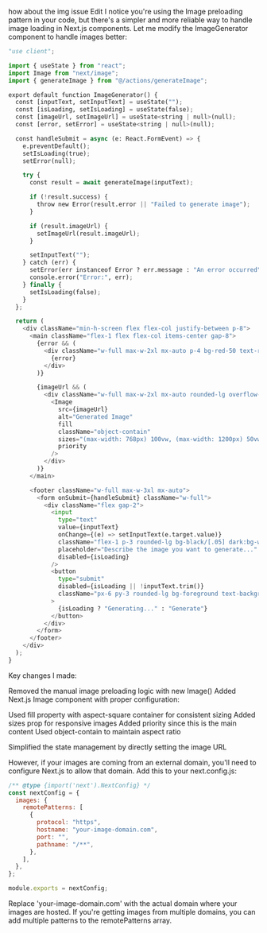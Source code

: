 how about the img issue
Edit
I notice you're using the Image preloading pattern in your code, but there's a simpler and more reliable way to handle image loading in Next.js components. Let me modify the ImageGenerator component to handle images better:

```py
"use client";

import { useState } from "react";
import Image from "next/image";
import { generateImage } from "@/actions/generateImage";

export default function ImageGenerator() {
  const [inputText, setInputText] = useState("");
  const [isLoading, setIsLoading] = useState(false);
  const [imageUrl, setImageUrl] = useState<string | null>(null);
  const [error, setError] = useState<string | null>(null);

  const handleSubmit = async (e: React.FormEvent) => {
    e.preventDefault();
    setIsLoading(true);
    setError(null);

    try {
      const result = await generateImage(inputText);

      if (!result.success) {
        throw new Error(result.error || "Failed to generate image");
      }

      if (result.imageUrl) {
        setImageUrl(result.imageUrl);
      }

      setInputText("");
    } catch (err) {
      setError(err instanceof Error ? err.message : "An error occurred");
      console.error("Error:", err);
    } finally {
      setIsLoading(false);
    }
  };

  return (
    <div className="min-h-screen flex flex-col justify-between p-8">
      <main className="flex-1 flex flex-col items-center gap-8">
        {error && (
          <div className="w-full max-w-2xl mx-auto p-4 bg-red-50 text-red-500 rounded-lg">
            {error}
          </div>
        )}

        {imageUrl && (
          <div className="w-full max-w-2xl mx-auto rounded-lg overflow-hidden shadow-lg relative aspect-square">
            <Image
              src={imageUrl}
              alt="Generated Image"
              fill
              className="object-contain"
              sizes="(max-width: 768px) 100vw, (max-width: 1200px) 50vw, 33vw"
              priority
            />
          </div>
        )}
      </main>

      <footer className="w-full max-w-3xl mx-auto">
        <form onSubmit={handleSubmit} className="w-full">
          <div className="flex gap-2">
            <input
              type="text"
              value={inputText}
              onChange={(e) => setInputText(e.target.value)}
              className="flex-1 p-3 rounded-lg bg-black/[.05] dark:bg-white/[.06] border border-black/[.08] dark:border-white/[.145] focus:outline-none focus:ring-2 focus:ring-black dark:focus:ring-white"
              placeholder="Describe the image you want to generate..."
              disabled={isLoading}
            />
            <button
              type="submit"
              disabled={isLoading || !inputText.trim()}
              className="px-6 py-3 rounded-lg bg-foreground text-background hover:bg-[#383838] dark:hover:bg-[#ccc] transition-colors disabled:opacity-50"
            >
              {isLoading ? "Generating..." : "Generate"}
            </button>
          </div>
        </form>
      </footer>
    </div>
  );
}
```

Key changes I made:

Removed the manual image preloading logic with new Image()
Added Next.js Image component with proper configuration:

Used fill property with aspect-square container for consistent sizing
Added sizes prop for responsive images
Added priority since this is the main content
Used object-contain to maintain aspect ratio

Simplified the state management by directly setting the image URL

However, if your images are coming from an external domain, you'll need to configure Next.js to allow that domain. Add this to your next.config.js:

```js
/** @type {import('next').NextConfig} */
const nextConfig = {
  images: {
    remotePatterns: [
      {
        protocol: "https",
        hostname: "your-image-domain.com",
        port: "",
        pathname: "/**",
      },
    ],
  },
};

module.exports = nextConfig;
```

Replace 'your-image-domain.com' with the actual domain where your images are hosted. If you're getting images from multiple domains, you can add multiple patterns to the remotePatterns array.
